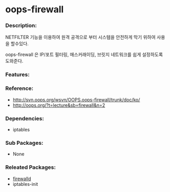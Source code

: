 # oops-firewall

### Description:
NETFILTER 기능을 이용하여 원격 공격으로 부터 시스템을 안전하게
막기 위하여 사용을 할수있다.

oops-firewall 은 IP/포트 필터링, 매스커래이딩, 브릿지 네트워크를 쉽게 설정하도록 도와준다.

### Features:

### Reference:
* http://svn.oops.org/wsvn/OOPS.oops-firewall/trunk/doc/ko/
* http://oops.org/?t=lecture&sb=firewall&n=2

### Dependencies:
* iptables

### Sub Packages:
* None

### Releated Packages:
* [firewalld](https://access.redhat.com/documentation/ko-KR/Red_Hat_Enterprise_Linux/7/html/Migration_Planning_Guide/ch04s11.html)
* iptables-init
